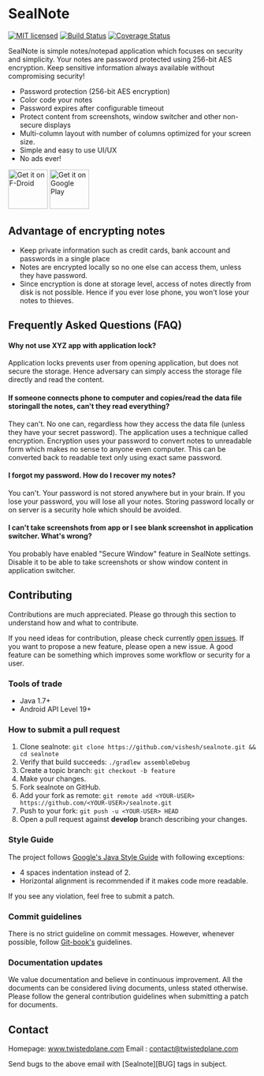 # SealNote

[![MIT licensed](https://img.shields.io/badge/license-MIT-blue.svg)](COPYING.md)
[![Build Status](https://travis-ci.org/vishesh/sealnote.svg?branch=master)](https://travis-ci.org/vishesh/sealnote)
[![Coverage Status](https://codecov.io/gh/vishesh/sealnote/coverage.svg?branch=master)](https://codecov.io/gh/vishesh/sealnote?branch=master)

SealNote is simple notes/notepad application which focuses on security and
simplicity. Your notes are password protected using 256-bit AES encryption.
Keep sensitive information always available without compromising security!

* Password protection (256-bit AES encryption)
* Color code your notes
* Password expires after configurable timeout
* Protect content from screenshots, window switcher and other non-secure
  displays
* Multi-column layout with number of columns optimized for your screen size.
* Simple and easy to use UI/UX
* No ads ever!

<a href="https://f-droid.org/repository/browse/?fdid=com.twistedplane.sealnote" target="_blank">
<img src="https://f-droid.org/badge/get-it-on.png" alt="Get it on F-Droid" height="80"/></a>
<a href="https://play.google.com/store/apps/details?id=com.twistedplane.sealnote" target="_blank">
<img src="https://play.google.com/intl/en_us/badges/images/generic/en-play-badge.png" alt="Get it on Google Play" height="80"/></a>

Advantage of encrypting notes
-----------------------------

* Keep private information such as credit cards, bank account and passwords
  in a single place
* Notes are encrypted locally so no one else can access them, unless they
  have password.
* Since encryption is done at storage level, access of notes directly from
  disk is not possible. Hence if you ever lose phone, you won't lose your
  notes to thieves.

Frequently Asked Questions (FAQ)
--------------------------------

#### Why not use XYZ app with application lock?

Application locks prevents user from opening application, but does not secure
the storage. Hence adversary can simply access the storage file directly and
read the content.

#### If someone connects phone to computer and copies/read the data file storingall the notes, can't they read everything?

They can't. No one can, regardless how they access the data file (unless they
have your secret password). The application uses a technique called encryption.
Encryption uses your password to convert notes to unreadable form which makes
no sense to anyone even computer. This can be converted back to readable text
only using exact same password.

#### I forgot my password. How do I recover my notes?

You can't. Your password is not stored anywhere but in your brain. If you lose
your password, you will lose all your notes. Storing password locally or on
server is a security hole which should be avoided.

#### I can't take screenshots from app or I see blank screenshot in application switcher. What's wrong?

You probably have enabled "Secure Window" feature in SealNote settings.
Disable it to be able to take screenshots or show window content in application
switcher.

Contributing
--------------------------------

Contributions are much appreciated. Please go through this section to
understand how and what to contribute.

If you need ideas for contribution, please check currently [open
issues](https://github.com/vishesh/sealnote/issues). If you want to propose a
new feature, please open a new issue. A good feature can be something which
improves some workflow or security for a user.

### Tools of trade

* Java 1.7+
* Android API Level 19+

### How to submit a pull request

1. Clone sealnote: `git clone https://github.com/vishesh/sealnote.git && cd sealnote`
2. Verify that build succeeds: `./gradlew assembleDebug`
3. Create a topic branch: `git checkout -b feature`
4. Make your changes.
5. Fork sealnote on GitHub.
6. Add your fork as remote: `git remote add <YOUR-USER> https://github.com/<YOUR-USER>/sealnote.git`
7. Push to your fork: `git push -u <YOUR-USER> HEAD`
8. Open a pull request against **develop** branch describing your changes.

### Style Guide

The project follows [Google's Java Style
Guide](https://google.github.io/styleguide/javaguide.html) with following
exceptions:

* 4 spaces indentation instead of 2.
* Horizontal alignment is recommended if it makes code more readable.

If you see any violation, feel free to submit a patch.

### Commit guidelines

There is no strict guideline on commit messages. However, whenever possible,
follow [Git-book's](https://git-scm.com/book/ch5-2.html#Commit-Guidelines)
 guidelines.

### Documentation updates

We value documentation and believe in continuous improvement. All the documents
can be considered living documents, unless stated otherwise. Please follow the
general contribution guidelines when submitting a patch for documents.

Contact
-------
Homepage: www.twistedplane.com
Email   : contact@twistedplane.com

Send bugs to the above email with [Sealnote][BUG] tags in subject.
